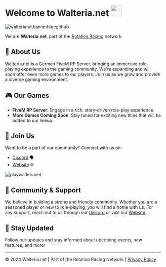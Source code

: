 <h1> Welcome to Walteria.net <img src="https://media.giphy.com/media/hvRJCLFzcasrR4ia7z/giphy.gif" width="35"></h2>

![walterianetbannerbluegithub](https://github.com/user-attachments/assets/208411d8-c8ad-4f1c-9cc2-fc3dccdc9df4)

We are **Walteria.net**, part of the [Rotation Racing](https://rotationracing.eu) network.

## 🌟 About Us

Walteria.net is a German FiveM RP Server, bringing an immersive role-playing experience to the gaming community. We're expanding and will soon offer even more games to our players. Join us as we grow and provide a diverse gaming environment.

## 🎮 Our Games

- **FiveM RP Server**: Engage in a rich, story-driven role-play experience.
- **More Games Coming Soon**: Stay tuned for exciting new titles that will be added to our lineup.


## 🚀 Join Us

Want to be a part of our community? Connect with us on:

- [Discord](https://discord.gg/aswwtpBeYt) 🗣️
- [Website](https://walteria.net) 🌐

![playwalterianet](https://github.com/user-attachments/assets/2a120591-cd5f-4d4b-afc9-52e973ad7fc4)

## 📢 Community & Support

We believe in building a strong and friendly community. Whether you are a seasoned player or new to role-playing, you will find a home with us. For any support, reach out to us through our [Discord](https://discord.gg/aswwtpBeYt) or visit our [Website](https://walteria.net).

## 🎉 Stay Updated

Follow our updates and stay informed about upcoming events, new features, and more!

---

© 2024 Walteria.net | Part of the Rotation Racing Network | [Privacy Policy](https://walteria.net/privacy)
